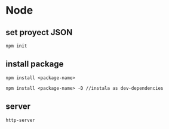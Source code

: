 # Node
## set proyect JSON
`npm init`

## install package

```
npm install <package-name>

npm install <package-name> -D //instala as dev-dependencies

```


## server
`http-server`
